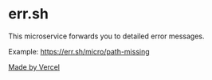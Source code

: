 # err.sh

This microservice forwards you to detailed error messages.

Example: https://err.sh/micro/path-missing

[Made by Vercel](https://vercel.com/)
